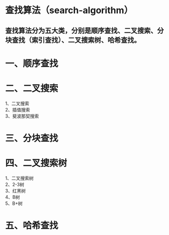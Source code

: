 查找算法（search-algorithm）
======
查找算法分为五大类，分别是顺序查找、二叉搜索、分块查找（索引查找）、二叉搜索树、哈希查找。  
------
# 一、顺序查找

# 二、二叉搜索
1、二叉搜索  
2、插值搜索  
3、斐波那契搜索  

# 三、分块查找

# 四、二叉搜索树
1、二叉搜索树    
2、2-3树  
3、红黑树  
4、B树  
5、B+树  

# 五、哈希查找

